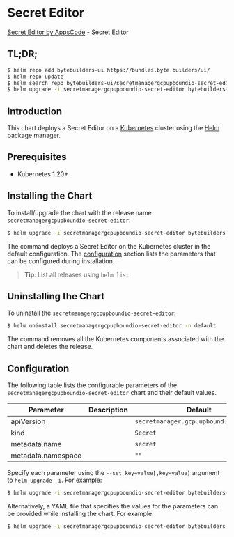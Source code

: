 # Secret Editor

[Secret Editor by AppsCode](https://byte.builders) - Secret Editor

## TL;DR;

```bash
$ helm repo add bytebuilders-ui https://bundles.byte.builders/ui/
$ helm repo update
$ helm search repo bytebuilders-ui/secretmanagergcpupboundio-secret-editor --version=v0.4.18
$ helm upgrade -i secretmanagergcpupboundio-secret-editor bytebuilders-ui/secretmanagergcpupboundio-secret-editor -n default --create-namespace --version=v0.4.18
```

## Introduction

This chart deploys a Secret Editor on a [Kubernetes](http://kubernetes.io) cluster using the [Helm](https://helm.sh) package manager.

## Prerequisites

- Kubernetes 1.20+

## Installing the Chart

To install/upgrade the chart with the release name `secretmanagergcpupboundio-secret-editor`:

```bash
$ helm upgrade -i secretmanagergcpupboundio-secret-editor bytebuilders-ui/secretmanagergcpupboundio-secret-editor -n default --create-namespace --version=v0.4.18
```

The command deploys a Secret Editor on the Kubernetes cluster in the default configuration. The [configuration](#configuration) section lists the parameters that can be configured during installation.

> **Tip**: List all releases using `helm list`

## Uninstalling the Chart

To uninstall the `secretmanagergcpupboundio-secret-editor`:

```bash
$ helm uninstall secretmanagergcpupboundio-secret-editor -n default
```

The command removes all the Kubernetes components associated with the chart and deletes the release.

## Configuration

The following table lists the configurable parameters of the `secretmanagergcpupboundio-secret-editor` chart and their default values.

|     Parameter      | Description |                      Default                      |
|--------------------|-------------|---------------------------------------------------|
| apiVersion         |             | <code>secretmanager.gcp.upbound.io/v1beta1</code> |
| kind               |             | <code>Secret</code>                               |
| metadata.name      |             | <code>secret</code>                               |
| metadata.namespace |             | <code>""</code>                                   |


Specify each parameter using the `--set key=value[,key=value]` argument to `helm upgrade -i`. For example:

```bash
$ helm upgrade -i secretmanagergcpupboundio-secret-editor bytebuilders-ui/secretmanagergcpupboundio-secret-editor -n default --create-namespace --version=v0.4.18 --set apiVersion=secretmanager.gcp.upbound.io/v1beta1
```

Alternatively, a YAML file that specifies the values for the parameters can be provided while
installing the chart. For example:

```bash
$ helm upgrade -i secretmanagergcpupboundio-secret-editor bytebuilders-ui/secretmanagergcpupboundio-secret-editor -n default --create-namespace --version=v0.4.18 --values values.yaml
```

